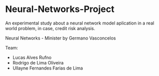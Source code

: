 # Neural-Networks-Project
An experimental study about a neural network model aplication in a real world problem, in case, credit risk analysis.

Neural Networks - Minister by Germano Vasconcelos

Team:  
- Lucas Alves Rufno  
- Rodrigo de Lima Oliveira  
- Ullayne Fernandes Farias de Lima  
